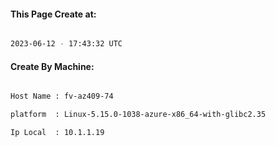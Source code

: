 
   
#### This Page Create at:

```bash

2023-06-12 - 17:43:32 UTC

```

#### Create By Machine:

```bash

Host Name : fv-az409-74

platform  : Linux-5.15.0-1038-azure-x86_64-with-glibc2.35

Ip Local  : 10.1.1.19

```

